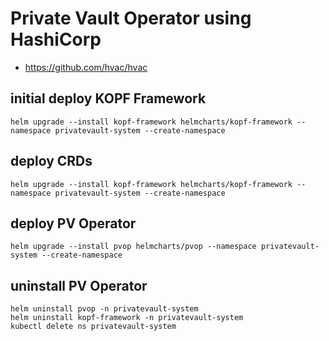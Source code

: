 # Private Vault Operator using HashiCorp

* https://github.com/hvac/hvac

## initial deploy KOPF Framework

```
helm upgrade --install kopf-framework helmcharts/kopf-framework --namespace privatevault-system --create-namespace
```

## deploy CRDs

```
helm upgrade --install kopf-framework helmcharts/kopf-framework --namespace privatevault-system --create-namespace
```


## deploy PV Operator

```
helm upgrade --install pvop helmcharts/pvop --namespace privatevault-system --create-namespace
```


## uninstall PV Operator

```
helm uninstall pvop -n privatevault-system
helm uninstall kopf-framework -n privatevault-system
kubectl delete ns privatevault-system
```
